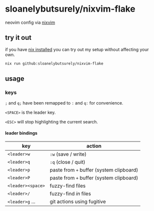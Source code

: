 # sloanelybutsurely/nixvim-flake

neovim config via [nixvim]

## try it out

if you have [nix installed][nix-installer] you can try out my setup without
affecting your own.

```sh
nix run github:sloanelybutsurely/nixvim-flake
```

[nixvim]: https://github.com/nix-community/nixvim
[nix-installer]: https://github.com/DeterminateSystems/nix-installer

## usage

### keys

`;` and `q;` have been remapped to `:` and `q:` for convenience.

`<SPACE>` is the leader key.

`<ESC>` will stop highlighting the current search.

#### leader bindings

| key | action |
| - | - |
| `<leader>w` | `:w` (save / write) |
| `<leader>q` | `:q` (close / quit) |
| `<leader>p` | paste from `+` buffer (system clipboard) |
| `<leader>P` | paste from `+` buffer (system clipboard) |
| `<leader><space>` | fuzzy-find files |
| `<leader>/` | fuzzy-find _in_ files |
| `<leader>g` ... | git actions using fugitive |

